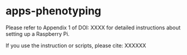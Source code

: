 # apps-phenotyping
Please refer to Appendix 1 of DOI: XXXX for detailed instructions about setting up a
Raspberry Pi.   

If you use the instruction or scripts, please cite:
XXXXXX  
